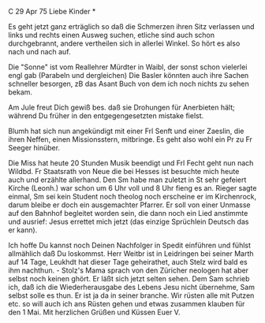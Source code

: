  C 29 Apr 75
Liebe Kinder <Fried>*

Es geht jetzt ganz erträglich so daß die Schmerzen ihren Sitz verlassen und links und rechts einen Ausweg suchen, etliche sind auch schon durchgebrannt, andere vertheilen sich in allerlei Winkel. So hört es also nach und nach auf.

Die "Sonne" ist vom Reallehrer Mürdter in Waibl, der sonst schon vielerlei engl gab (Parabeln und dergleichen) Die Basler könnten auch ihre Sachen schneller besorgen, zB das Asant Buch von dem ich noch nichts zu sehen bekam.

Am Jule freut Dich gewiß bes. daß sie Drohungen für Anerbieten hält; während Du früher in den entgegengesetzten mistake fielst.

Blumh hat sich nun angekündigt mit einer Frl Senft und einer Zaeslin, die ihren Neffen, einen Missionsstern, mitbringe. Es geht also wohl ein Pr zu Fr Seeger hinüber.

Die Miss hat heute 20 Stunden Musik beendigt und Frl Fecht geht nun nach Wildbd. Fr Staatsrath von Neue die bei Hesses ist besuchte mich heute auch und erzählte allerhand. Den Sm habe man zuletzt in St sehr gefeiert Kirche (Leonh.) war schon um 6 Uhr voll und 8 Uhr fieng es an. Rieger sagte einmal, Sm sei kein Student noch theolog noch erscheine er im Kirchenrock, darum bleibe er doch ein ausgemachter Pfarrer. Er soll von einer Unmasse auf den Bahnhof begleitet worden sein, die dann noch ein Lied anstimmte und ausrief: Jesus errettet mich jetzt (das einzige Sprüchlein Deutsch das er kann).

Ich hoffe Du kannst noch Deinen Nachfolger in Spedit einführen und fühlst allmählich daß Du loskommst. Herr Weitbr ist in Leidringen bei seiner Marth auf 14 Tage, Leukhdt hat dieser Tage geheirathet, auch Stelz wird bald es ihm nachthun. - Stolz's Mama sprach von den Züricher neologen hat aber selbst noch keinen ghört. Er läßt sich jetzt selten sehen. Dem Sam schrieb ich, daß ich die Wiederherausgabe des Lebens Jesu nicht übernehme, Sam selbst solle es thun. Er ist ja da in seiner branche. Wir rüsten alle mit Putzen etc. so will auch ich ans Rüsten gehen und etwas zusammen klauben für den 1 Mai. Mit herzlichen Grüßen und Küssen
 Euer V.
